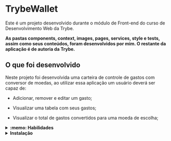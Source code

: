 # TrybeWallet

Este é um projeto desenvolvido durante o módulo de Front-end do curso de Desenvolvimento Web da Trybe.

<strong>As pastas components, context, images, pages, services, style e tests, assim como seus conteúdos, foram desenvolvidos por mim. O restante da aplicação é de autoria da Trybe.</strong>


## O que foi desenvolvido
Neste projeto foi desenvolvida uma carteira de controle de gastos com conversor de moedas, ao utilizar essa aplicação um usuário deverá ser capaz de:
* Adicionar, remover e editar um gasto;

* Visualizar uma tabela com seus gastos;

* Visualizar o total de gastos convertidos para uma moeda de escolha;
<details>
<summary><strong>:memo: Habilidades</strong></summary>

* Criar um store Redux em aplicações React

* Criar reducers no Redux em aplicações React

* Criar actions no Redux em aplicações React

* Criar dispatchers no Redux em aplicações React

* Conectar Redux aos componentes React

* Criar actions assíncronas na sua aplicação React que faz uso de Redux.
</details>
<details>
<summary><strong>Instalação</strong></summary><br />
1. Clone o repositório
- Use o comando: git clone git@github.com:marilobo/trybewallet.git
- Entre na pasta do repositório que você acabou de clonar
2. Instale as dependências
- `npm install`
</details>
<!-- Olá, Tryber!
Esse é apenas um arquivo inicial para o README do seu projeto no qual você pode customizar e reutilizar todas as vezes que for executar o trybe-publisher.

Para deixá-lo com a sua cara, basta alterar o seguinte arquivo da sua máquina: ~/.student-repo-publisher/custom/_NEW_README.md

É essencial que você preencha esse documento por conta própria, ok?
Não deixe de usar nossas dicas de escrita de README de projetos, e deixe sua criatividade brilhar!
:warning: IMPORTANTE: você precisa deixar nítido:
- quais arquivos/pastas foram desenvolvidos por você; 
- quais arquivos/pastas foram desenvolvidos por outra pessoa estudante;
- quais arquivos/pastas foram desenvolvidos pela Trybe.
-->

